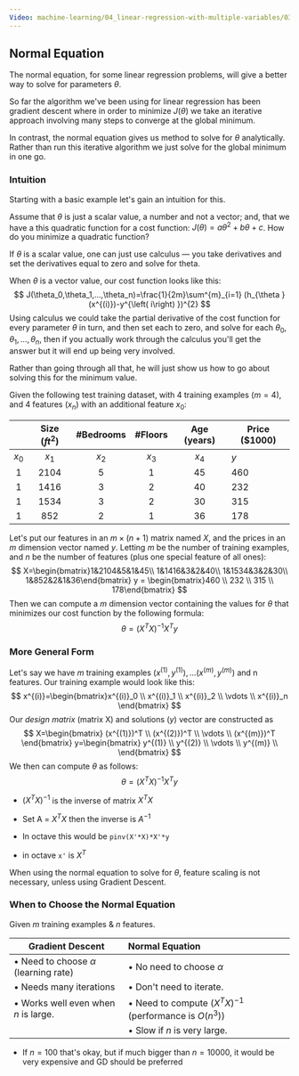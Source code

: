 ```yaml
---
Video: machine-learning/04_linear-regression-with-multiple-variables/03_computing-parameters-analytically/01_normal-equation.mp4
---
```


## Normal Equation

The normal equation, for some linear regression problems, will give a better way to solve for parameters $\theta$.

So far the algorithm we've been using for linear regression has been gradient descent where in order to minimize $J(\theta)$ we take an iterative approach involving many steps to converge at the global minimum.

In contrast, the normal equation gives us method to solve for $\theta$ analytically. Rather than run this iterative algorithm we just solve for the global minimum in one go.

### Intuition

Starting with a basic example let's gain an intuition for this.

 Assume that $\theta$ is just a scalar value, a number and not a vector; and, that we have a this quadratic function for a cost function: $J(\theta)=a\theta^2+b\theta+c$.  How do you minimize a quadratic function?

If $\theta$ is a scalar value, one can just use calculus — you take derivatives and set the derivatives equal to zero and solve for theta.

When $\theta$ is a vector value, our cost function looks like this:
$$
J(\theta_0,\theta_1,...,\theta_n)=\frac{1}{2m}\sum^{m}_{i=1} (h_{\theta }(x^{(i)})-y^{\left( i\right)  })^{2}
$$
Using calculus we could take the partial derivative of the cost function for every parameter $\theta$ in turn, and then set each to zero, and solve for each $\theta_0,\theta_1,...,\theta_n$, then if you actually work through the calculus you'll get the answer but it will end up being very involved.

Rather than going through all that, he will just show us how to go about solving this for the minimum value.

Given the following test training dataset, with 4 training examples ($m=4$), and 4 features ($x_n$) with an additional feature $x_0$:

|       | Size ($ft^2$) | #Bedrooms | #Floors | Age (years) | Price ($1000) |
| :---: | :-----------: | :-------: | :-----: | :---------: | ------------- |
| $x_0$ |     $x_1$     |   $x_2$   |  $x_3$  |    $x_4$    | $y$           |
|   1   |     2104      |     5     |    1    |     45      | 460           |
|   1   |     1416      |     3     |    2    |     40      | 232           |
|   1   |     1534      |     3     |    2    |     30      | 315           |
|   1   |      852      |     2     |    1    |     36      | 178           |

Let's put our features in an $m\times(n+1)$ matrix named $X$, and the prices in an $m$ dimension vector named $y$. Letting $m$ be the number of training examples, and $n$ be the number of features (plus one special feature of all ones):
$$
X=\begin{bmatrix}1&2104&5&1&45\\ 1&1416&3&2&40\\ 1&1534&3&2&30\\ 1&852&2&1&36\end{bmatrix} 
y = \begin{bmatrix}460 \\ 232 \\ 315 \\ 178\end{bmatrix}
$$
Then we can compute a $m$ dimension vector containing the values for $\theta$ that minimizes our cost function by the following formula:
$$
\theta=(X^TX)^{-1}X^Ty
$$

### More General Form

Let's say we have $m$ training examples $(x^{(1)},y^{(1)}),...(x^{(m)},y^{(m)})$ and n features.  Our training example would look like this:
$$
x^{(i)}=\begin{bmatrix}x^{(i)}_0 \\ x^{(i)}_1 \\ x^{(i)}_2 \\ \vdots \\ x^{(i)}_n \end{bmatrix}
$$
Our _design matrix_ (matrix X) and solutions ($y$) vector are constructed as 
$$
X=\begin{bmatrix} (x^{(1)})^T \\ (x^{(2)})^T \\ \vdots \\ (x^{(m)})^T \end{bmatrix} y=\begin{bmatrix} y^{(1)} \\ y^{(2)} \\ \vdots \\ y^{(m)} \\ \end{bmatrix}
$$
We then can compute $\theta$ as follows:
$$
\theta=(X^TX)^{-1}X^Ty
$$

* $(X^TX)^{-1}$ is the inverse of matrix $X^TX$
* Set A = $X^TX$ then the inverse is $A^{-1}$

* In octave this would be `pinv(X'*X)*X'*y`
* in octave `x'` is $X^T$

When using the normal equation to solve for $\theta$, feature scaling is not necessary, unless using Gradient Descent.

### When to Choose the Normal Equation

Given $m$ training examples & $n$ features.

| Gradient Descent                          | Normal Equation                                           |
| ----------------------------------------- | :-------------------------------------------------------- |
| • Need to choose $\alpha$ (learning rate) | • No need to choose $\alpha$                              |
| • Needs many iterations                   | • Don't need to iterate.                                  |
| • Works well even when $n$ is large.      | • Need to compute $(X^TX)^{-1}$ (performance is $O(n^3)$) |
|                                           | • Slow if $n$ is very large.                              |

*  If $n=100$ that's okay, but if much bigger than $n=10000$, it would be very expensive and GD should be preferred
